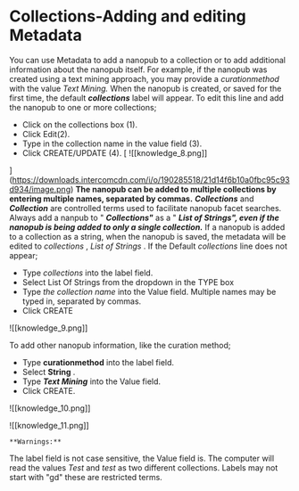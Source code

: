 # Collections-Adding and editing Metadata

You can use Metadata to add a nanopub to a collection or to add additional information about the nanopub itself. For example, if the nanopub was created using a text mining approach, you may provide a  *curationmethod*  with the value  *Text Mining.*
When the nanopub is created, or saved for the first time, the default  ***collections***  label will appear. To edit this line and add the nanopub to one or more collections;
*  Click on the collections box (1).
*  Click Edit(2).
*  Type in the collection name in the value field (3).
*  Click CREATE/UPDATE (4).
[
![[knowledge_8.png]]

](https://downloads.intercomcdn.com/i/o/190285518/21d14f6b10a0fbc95c93d934/image.png)     **The nanopub can be added to multiple collections by entering multiple names, separated by commas.**
***Collections***  and  ***Collection***  are controlled terms used to facilitate nanopub facet searches. Always add a nanpub to "  ***Collections"***  as a "  ***List of Strings", even if the nanopub is being added to only a single collection.***  If a nanopub is added to a collection as a string, when the nanopub is saved, the metadata will be edited to  *collections*  ,  *List of Strings*  .
If the Default  *collections*  line does not appear;
*  Type  *collections*  into the label field.
*  Select List Of Strings from the dropdown in the TYPE box
*  Type  *the collection name*  into the Value field. Multiple names may be typed in, separated by commas.
*  Click CREATE

![[knowledge_9.png]]

   To add other nanopub information, like the curation method;
*  Type  **curationmethod**  into the label field.
*  Select  **String**   *.*
*  Type  ***Text Mining***  into the Value field.
*  Click CREATE.

![[knowledge_10.png]]

![[knowledge_11.png]]

    **Warnings:**
The label field is not case sensitive, the Value field is. The computer will read the values  *Test*  and  *test*  as two different collections.
Labels may not start with "gd" these are restricted terms.
